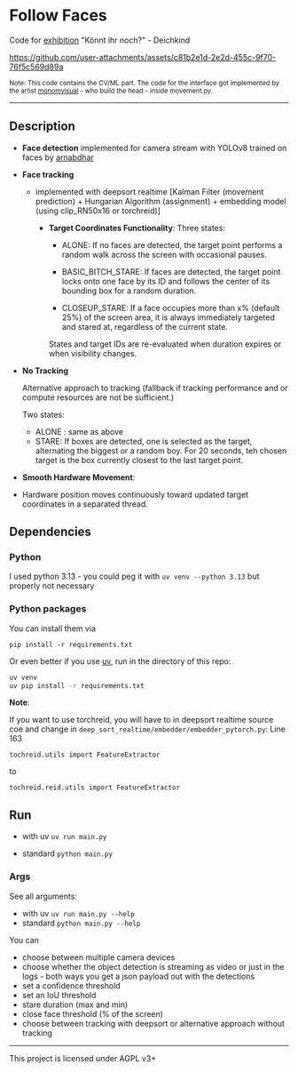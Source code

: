 # Follow Faces

Code for [exhibition](https://www.pinakothek-der-moderne.de/ausstellungen/koennt-ihr-noch-kunst-und-demokratie/) "Könnt ihr noch?" - Deichkind 

https://github.com/user-attachments/assets/c81b2e1d-2e2d-455c-9f70-76f5c569d89a

<sub>Note: This code contains the CV/ML part. The code for the interface got implemented by the artist [monomvisual](https://github.com/monomvisual) - who build the head - inside movement.py.</sub>

---

## Description
* **Face detection** implemented for camera stream with YOLOv8 trained on faces by [arnabdhar](https://huggingface.co/arnabdhar/YOLOv8-Face-Detection)

* **Face tracking** 
  * implemented with deepsort realtime [Kalman Filter (movement prediction) + Hungarian Algorithm (assignment) + embedding model (using clip_RN50x16 or torchreid)]

    * **Target Coordinates Functionality**:
    Three states:
        * ALONE: If no faces are detected, the target point performs a random walk across the screen with occasional pauses.

        * BASIC_BITCH_STARE: If faces are detected, the target point locks onto one face by its ID and follows the center of its bounding box for a random duration.

        * CLOSEUP_STARE: If a face occupies more than x% (default 25%) of the screen area, it is always immediately targeted and stared at, regardless of the current state.

        States and target IDs are re-evaluated when duration expires or when visibility changes.

* **No Tracking**

    Alternative approach to tracking (fallback if tracking performance and or compute resources are not be sufficient.)

    Two states:

    * ALONE : same as above
    * STARE: If boxes are detected, one is selected as the target, alternating the biggest or a random boy. For 20 seconds, teh chosen target is the box currently closest to the last target point.

* **Smooth Hardware Movement**: 
* Hardware position moves continuously toward updated target coordinates in a separated thread.

## Dependencies
### Python
I used python 3.13  - you could peg it with `uv venv --python 3.13` but properly not necessary

### Python packages 
You can install them via

`pip install -r requirements.txt`

Or even better if you use [uv](https://docs.astral.sh/uv/getting-started/installation/#__tabbed_1_1), run in the directory of this repo:
```sh
uv venv
uv pip install -r requirements.txt
```

**Note**: 

If you want to use torchreid, you will have to in deepsort realtime source coe and change in `deep_sort_realtime/embedder/embedder_pytorch.py`:
Line 163

`tochreid.utils import FeatureExtractor`

to 

`tochreid.reid.utils import FeatureExtractor`

## Run
* with uv
 `uv run main.py`

* standard
 `python main.py`

### Args
See all arguments:
* with uv `uv run main.py --help`
* standard `python main.py --help`


You can 
* choose between multiple camera devices
* choose whether the object detection is streaming as video or just in the logs - both ways you get a json payload out with the detections
* set a confidence threshold
* set an IoU threshold
* stare duration (max and min)
* close face threshold (% of the screen)
* choose between tracking with deepsort or alternative approach without tracking
---
This project is licensed under AGPL v3+